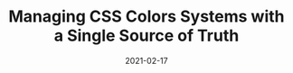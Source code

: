 ---
date: 2021-02-17
publisher: oomphinc
tags:
  - css
  - colors
  - maintainability
target_url: https://www.oomphinc.com/insights/css-color-design-system-json-scss-twig-php/
title: Managing CSS Colors Systems with a Single Source of Truth
---